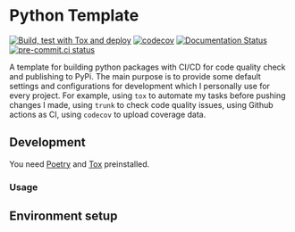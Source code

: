 # Python Template

[![Build, test with Tox and deploy](https://github.com/proafxin/dota2ai/actions/workflows/test_release.yaml/badge.svg)](https://github.com/proafxin/dota2ai/actions/workflows/test_release.yaml)
[![codecov](https://codecov.io/gh/proafxin/dota2ai/graph/badge.svg?token=PcI5eAJIRG)](https://codecov.io/gh/proafxin/dota2ai)
[![Documentation Status](https://readthedocs.org/projects/dota2ai/badge/?version=latest)](https://dota2ai.readthedocs.io/en/latest/?badge=latest)
[![pre-commit.ci status](https://results.pre-commit.ci/badge/github/proafxin/dota2ai/develop.svg)](https://results.pre-commit.ci/latest/github/proafxin/dota2ai/develop)

A template for building python packages with CI/CD for code quality check and publishing to PyPi. The main purpose is to provide some default settings and configurations for development which I personally use for every project. For example, using `tox` to automate my tasks before pushing changes I made, using `trunk` to check code quality issues, using Github actions as CI, using `codecov` to upload coverage data.

## Development

You need [Poetry](https://python-poetry.org/docs/#installing-with-the-official-installer) and [Tox](https://tox.wiki/en/latest/installation.html#via-pip) preinstalled.

### Usage

## Environment setup
